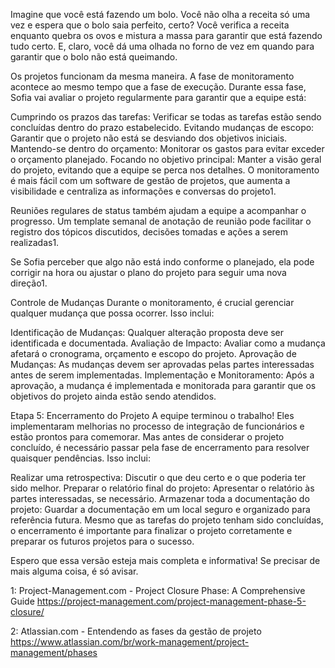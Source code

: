 Imagine que você está fazendo um bolo. Você não olha a receita só uma vez e espera que o bolo saia perfeito, certo? Você verifica a receita enquanto quebra os ovos e mistura a massa para garantir que está fazendo tudo certo. E, claro, você dá uma olhada no forno de vez em quando para garantir que o bolo não está queimando.

Os projetos funcionam da mesma maneira. A fase de monitoramento acontece ao mesmo tempo que a fase de execução. Durante essa fase, Sofia vai avaliar o projeto regularmente para garantir que a equipe está:

Cumprindo os prazos das tarefas: Verificar se todas as tarefas estão sendo concluídas dentro do prazo estabelecido.
Evitando mudanças de escopo: Garantir que o projeto não está se desviando dos objetivos iniciais.
Mantendo-se dentro do orçamento: Monitorar os gastos para evitar exceder o orçamento planejado.
Focando no objetivo principal: Manter a visão geral do projeto, evitando que a equipe se perca nos detalhes.
O monitoramento é mais fácil com um software de gestão de projetos, que aumenta a visibilidade e centraliza as informações e conversas do projeto1.

Reuniões regulares de status também ajudam a equipe a acompanhar o progresso. Um template semanal de anotação de reunião pode facilitar o registro dos tópicos discutidos, decisões tomadas e ações a serem realizadas1.

Se Sofia perceber que algo não está indo conforme o planejado, ela pode corrigir na hora ou ajustar o plano do projeto para seguir uma nova direção1.

Controle de Mudanças
Durante o monitoramento, é crucial gerenciar qualquer mudança que possa ocorrer. Isso inclui:

Identificação de Mudanças: Qualquer alteração proposta deve ser identificada e documentada.
Avaliação de Impacto: Avaliar como a mudança afetará o cronograma, orçamento e escopo do projeto.
Aprovação de Mudanças: As mudanças devem ser aprovadas pelas partes interessadas antes de serem implementadas.
Implementação e Monitoramento: Após a aprovação, a mudança é implementada e monitorada para garantir que os objetivos do projeto ainda estão sendo atendidos.

Etapa 5: Encerramento do Projeto
A equipe terminou o trabalho! Eles implementaram melhorias no processo de integração de funcionários e estão prontos para comemorar. Mas antes de considerar o projeto concluído, é necessário passar pela fase de encerramento para resolver quaisquer pendências. Isso inclui:

Realizar uma retrospectiva: Discutir o que deu certo e o que poderia ter sido melhor.
Preparar o relatório final do projeto: Apresentar o relatório às partes interessadas, se necessário.
Armazenar toda a documentação do projeto: Guardar a documentação em um local seguro e organizado para referência futura.
Mesmo que as tarefas do projeto tenham sido concluídas, o encerramento é importante para finalizar o projeto corretamente e preparar os futuros projetos para o sucesso.

Espero que essa versão esteja mais completa e informativa! Se precisar de mais alguma coisa, é só avisar.

1: Project-Management.com - Project Closure Phase: A Comprehensive Guide
https://project-management.com/project-management-phase-5-closure/

2: Atlassian.com - Entendendo as fases da gestão de projeto 
https://www.atlassian.com/br/work-management/project-management/phases